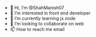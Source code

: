 - 👋 Hi, I’m @ShahManish07
- 👀 I’m interested in front end developer
- 🌱 I’m currently learning js node
- 💞️ I’m looking to collaborate on web
- 📫 How to reach me email

<!---
ShahManish07/ShahManish07 is a ✨ special ✨ repository because its `README.md` (this file) appears on your GitHub profile.
You can click the Preview link to take a look at your changes.
--->
